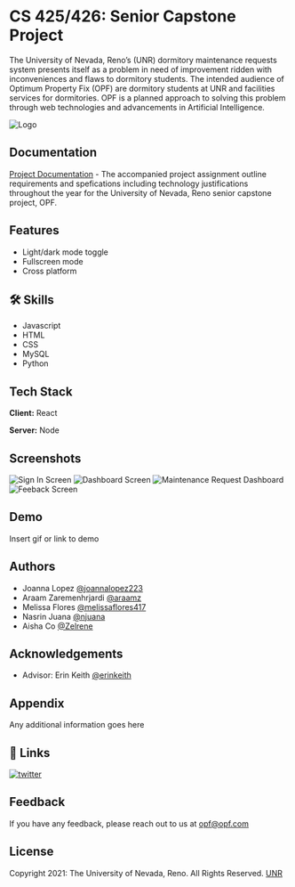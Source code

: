
# CS 425/426: Senior Capstone Project

The University of Nevada, Reno’s (UNR) dormitory maintenance requests system presents itself as a problem in need of improvement ridden with inconveniences and flaws to dormitory students. The intended audience of Optimum Property Fix (OPF) are dormitory students at UNR and facilities services for dormitories. OPF is a planned approach to solving this problem through web technologies and advancements in Artificial Intelligence.


![Logo](images/filename/logo.png)


## Documentation

[Project Documentation](https://github.com/joannalopez223/UNR-Capstone/tree/main/Project%20Assignments) - The accompanied project assignment outline requirements and spefications including technology justifications throughout the year for the University of Nevada, Reno senior capstone project, OPF.


## Features

- Light/dark mode toggle
- Fullscreen mode
- Cross platform


## 🛠 Skills
- Javascript
- HTML
- CSS
- MySQL
- Python


## Tech Stack

**Client:** React

**Server:** Node


## Screenshots

![Sign In Screen](images/filename/Screenshot1.png)
![Dashboard Screen](images/filename/Screenshot2.png)
![Maintenance Request Dashboard](images/filename/Screenshot3.png)
![Feeback Screen](images/filename/Screenshot4.png)



## Demo

Insert gif or link to demo


## Authors

- Joanna Lopez [@joannalopez223](https://www.github.com/joannalopez223)
- Araam Zaremenhrjardi [@araamz](https://www.github.com/araamz)
- Melissa Flores [@melissaflores417](https://www.github.com/melissaflores417)
- Nasrin Juana [@njuana](https://www.github.com/njuana)
- Aisha Co [@Zelrene](https://www.github.com/Zelrene)




## Acknowledgements

 - Advisor: Erin Keith [@erinkeith](https://www.github.com/erinkeith)


## Appendix

Any additional information goes here


## 🔗 Links
[![twitter](https://img.shields.io/badge/twitter-1DA1F2?style=for-the-badge&logo=twitter&logoColor=white)](https://twitter.com/)


## Feedback

If you have any feedback, please reach out to us at opf@opf.com


## License

Copyright 2021: The University of Nevada, Reno. All Rights Reserved. 
[UNR](https://www.unr.edu/enterprise/ip-ownership)
